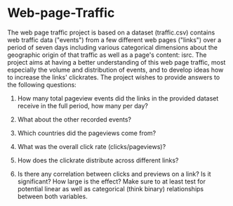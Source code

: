 # Web-page-Traffic
The web page traffic project is based on a dataset (traffic.csv) contains web traffic data ("events") from a few different web pages ("links") over a period of seven days including various categorical dimensions about the geographic origin of that traffic as well as a page's content: isrc. 
The project aims at having a better understanding of this web page traffic, most especially the volume and distribution of events, and to develop ideas how to increase the links' clickrates.
The project wishes to provide answers to the following questions:
1. How many total pageview events did the links in the provided dataset receive in the full period, how many per day?

2. What about the other recorded events?

3. Which countries did the pageviews come from?

4. What was the overall click rate (clicks/pageviews)?

5. How does the clickrate distribute across different links?

6. Is there any correlation between clicks and previews on a link? Is it significant? How large is the effect? Make sure to at least test for potential linear as well as categorical (think binary) relationships between both variables.
